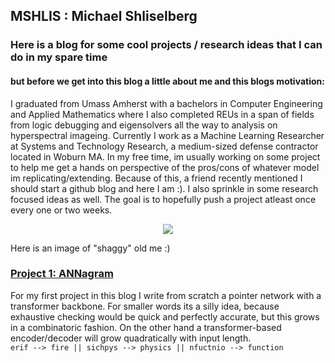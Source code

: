 ## MSHLIS : Michael Shliselberg
### Here is a blog for some cool projects / research ideas that I can do in my spare time

#### but before we get into this blog a little about me and this blogs motivation:
I graduated from Umass Amherst with a bachelors in Computer Engineering and Applied Mathematics where I also completed REUs in a span of fields from logic debugging and eigensolvers all the way to analysis on hyperspectral imageing. Currently I work as a Machine Learning Researcher at Systems and Technology Research, a medium-sized defense contractor located in Woburn MA. In my free time, im usually working on some project to help me get a hands on perspective of the pros/cons of whatever model im replicating/extending. Because of this, a friend recently mentioned I should start a github blog and here I am :). I also sprinkle in some research focused ideas as well. The goal is to hopefully push a project atleast once every one or two weeks.

<p align="center">
  <img src="https://github.com/mshlis/mshlis.github.io/blob/master/Image%2010-8-19%20at%2010.24%20AM.jpg"/img>
</p>  
Here is an image of "shaggy" old me :)

### [Project 1: ANNagram](https://mshlis.github.io/ANNagram/)
For my first project in this blog I write from scratch a pointer network with a transformer backbone. For smaller words its a silly idea, because exhaustive checking would be quick and perfectly accurate, but this grows in a combinatoric fashion. On the other hand a transformer-based encoder/decoder will grow quadratically with input length.  
`erif --> fire || sichpys --> physics || nfuctnio --> function`

